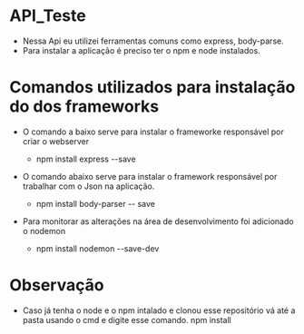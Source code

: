 # API_Teste
  - Nessa Api eu utilizei ferramentas comuns como express, body-parse.
  - Para instalar a aplicação é preciso ter o npm e node instalados.

# Comandos utilizados para instalação do dos frameworks
  - O comando a baixo serve para instalar o frameworke responsável por criar o webserver
      - npm install express --save
    
  - O comando abaixo serve para instalar o framework responsável por trabalhar com o Json na aplicação.
      - npm install body-parser -- save
  
  - Para monitorar as alterações na área de desenvolvimento foi adicionado o nodemon
      - npm install nodemon --save-dev

# Observação
  - Caso já tenha o node e o npm intalado e clonou esse repositório vá até a pasta usando o cmd e digite esse comando.
    npm install
